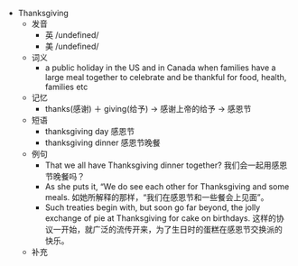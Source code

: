 - Thanksgiving
  - 发音
    - 英 /undefined/
    - 美 /undefined/
  - 词义
      - a public holiday in the US and in Canada when families have a large meal together to celebrate and be thankful for food, health, families etc
  - 记忆
    - thanks(感谢) ＋ giving(给予) → 感谢上帝的给予 → 感恩节
  - 短语
    - thanksgiving day 感恩节
    - thanksgiving dinner 感恩节晚餐
  - 例句
    - That we all have Thanksgiving dinner together? 我们会一起用感恩节晚餐吗？
    - As she puts it, “We do see each other for Thanksgiving and some meals. 如她所解释的那样，“我们在感恩节和一些餐会上见面”。
    - Such treaties begin with, but soon go far beyond, the jolly exchange of pie at Thanksgiving for cake on birthdays. 这样的协议一开始，就广泛的流传开来，为了生日时的蛋糕在感恩节交换派的快乐。
  - 补充